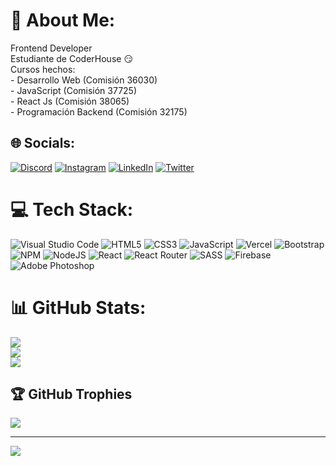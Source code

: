 # 💫 About Me:
Frontend Developer<br>Estudiante de CoderHouse 😏<br>Cursos hechos:<br>- Desarrollo Web (Comisión 36030)<br>- JavaScript (Comisión 37725)<br>- React Js (Comisión 38065)<br>- Programación Backend (Comisión 32175)


## 🌐 Socials:
[![Discord](https://img.shields.io/badge/Discord-%237289DA.svg?logo=discord&logoColor=white)](https://discord.gg/𝓘𝓐𝓝𝓣𝓘#8082) [![Instagram](https://img.shields.io/badge/Instagram-%23E4405F.svg?logo=Instagram&logoColor=white)](https://instagram.com/santiago_delgauto) [![LinkedIn](https://img.shields.io/badge/LinkedIn-%230077B5.svg?logo=linkedin&logoColor=white)](https://linkedin.com/in/santiagogauto) [![Twitter](https://img.shields.io/badge/Twitter-%231DA1F2.svg?logo=Twitter&logoColor=white)](https://twitter.com/@Santiago_Gaut0) 

# 💻 Tech Stack:
![Visual Studio Code](https://img.shields.io/badge/Visual%20Studio%20Code-0078d7.svg?style=for-the-badge&logo=visual-studio-code&logoColor=white) ![HTML5](https://img.shields.io/badge/html5-%23E34F26.svg?style=for-the-badge&logo=html5&logoColor=white) ![CSS3](https://img.shields.io/badge/css3-%231572B6.svg?style=for-the-badge&logo=css3&logoColor=white) ![JavaScript](https://img.shields.io/badge/javascript-%23323330.svg?style=for-the-badge&logo=javascript&logoColor=%23F7DF1E) ![Vercel](https://img.shields.io/badge/vercel-%23000000.svg?style=for-the-badge&logo=vercel&logoColor=white) ![Bootstrap](https://img.shields.io/badge/bootstrap-%23563D7C.svg?style=for-the-badge&logo=bootstrap&logoColor=white) ![NPM](https://img.shields.io/badge/NPM-%23000000.svg?style=for-the-badge&logo=npm&logoColor=white) ![NodeJS](https://img.shields.io/badge/node.js-6DA55F?style=for-the-badge&logo=node.js&logoColor=white) ![React](https://img.shields.io/badge/react-%2320232a.svg?style=for-the-badge&logo=react&logoColor=%2361DAFB) ![React Router](https://img.shields.io/badge/React_Router-CA4245?style=for-the-badge&logo=react-router&logoColor=white) ![SASS](https://img.shields.io/badge/SASS-hotpink.svg?style=for-the-badge&logo=SASS&logoColor=white) ![Firebase](https://img.shields.io/badge/firebase-%23039BE5.svg?style=for-the-badge&logo=firebase) ![Adobe Photoshop](https://img.shields.io/badge/adobephotoshop-%2331A8FF.svg?style=for-the-badge&logo=adobephotoshop&logoColor=white)
# 📊 GitHub Stats:
![](https://github-readme-stats.vercel.app/api?username=SantiagoGauto&theme=midnight-purple&hide_border=true&include_all_commits=true&count_private=false)<br/>
![](https://github-readme-streak-stats.herokuapp.com/?user=SantiagoGauto&theme=midnight-purple&hide_border=true)<br/>
![](https://github-readme-stats.vercel.app/api/top-langs/?username=SantiagoGauto&theme=midnight-purple&hide_border=true&include_all_commits=true&count_private=false&layout=compact)

## 🏆 GitHub Trophies
![](https://github-profile-trophy.vercel.app/?username=SantiagoGauto&theme=juicyfresh&no-frame=true&no-bg=false&margin-w=4)

---
[![](https://visitcount.itsvg.in/api?id=SantiagoGauto&icon=5&color=6)](https://visitcount.itsvg.in)

<!-- Proudly created with GPRM ( https://gprm.itsvg.in ) -->
